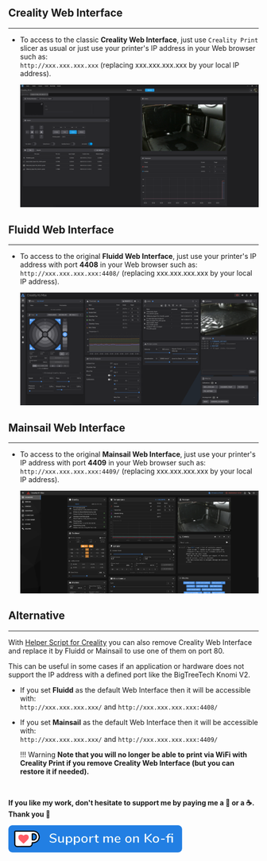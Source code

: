 ## Creality Web Interface
<hr>

- To access to the classic **Creality Web Interface**, just use `Creality Print` slicer as usual or just use your printer's IP address in your Web browser such as:<br />
    `http://xxx.xxx.xxx.xxx` (replacing xxx.xxx.xxx.xxx by your local IP address).

    <img src="../../assets/img/Access-to-Web-Interface/Creality_Web_Interface.png">


## Fluidd Web Interface
<hr>

- To access to the original **Fluidd Web Interface**, just use your printer's IP address with port **4408** in your Web browser such as:<br />
    `http://xxx.xxx.xxx.xxx:4408/` (replacing xxx.xxx.xxx.xxx by your local IP address).

    <img src="../../assets/img/Access-to-Web-Interface/Fluidd_Web_Interface.png">


## Mainsail Web Interface
<hr>

- To access to the original **Mainsail Web Interface**, just use your printer's IP address with port **4409** in your Web browser such as:<br />
    `http://xxx.xxx.xxx.xxx:4409/` (replacing xxx.xxx.xxx.xxx by your local IP address).

    <img src="../../assets/img/Access-to-Web-Interface/Mainsail_Web_Interface.png">


## Alternative
<hr>

With <a href="../../helper-script/helper-script-installation">Helper Script for Creality</a> you can also remove Creality Web Interface and replace it by Fluidd or Mainsail to use one of them on port 80.

This can be useful in some cases if an application or hardware does not support the IP address with a defined port like the BigTreeTech Knomi V2.

- If you set **Fluidd** as the default Web Interface then it will be accessible with:<br />
    `http://xxx.xxx.xxx.xxx/` and `http://xxx.xxx.xxx.xxx:4408/`
- If you set **Mainsail** as the default Web Interface then it will be accessible with:<br />
    `http://xxx.xxx.xxx.xxx/` and `http://xxx.xxx.xxx.xxx:4409/`

    !!! Warning
        **Note that you will no longer be able to print via WiFi with Creality Print if you remove Creality Web Interface (but you can restore it if needed).**

<br />

**If you like my work, don't hesitate to support me by paying me a 🍺 or a ☕. Thank you 🙂**

<a href="https://ko-fi.com/guilouz" target="_blank"><img width="350" src="../../assets/img/home/Ko-fi.png"></a>
